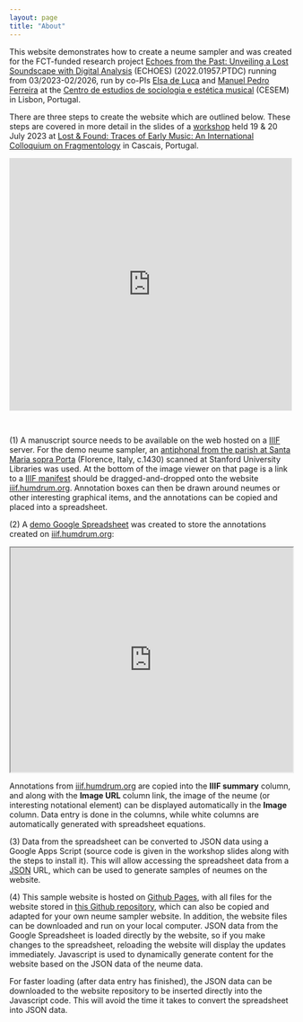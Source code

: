 ```yaml
---
layout: page
title: "About"
---
```


This website demonstrates how to create a neume sampler
and was created for the FCT-funded research project
<a target="_blank" href="">Echoes from the Past: Unveiling a Lost Soundscape with Digital
Analysis</a> (ECHOES) (2022.01957.PTDC) running from 03/2023-02/2026, run
by co-PIs 
<a target="_blank" href="https://cesem.fcsh.unl.pt/en/pessoa/elsa-de-luca-2/">Elsa de Luca<a/> 
and 
<a target="_blank" href="https://cesem.fcsh.unl.pt/en/pessoa/manuel-pedro-ferreira-en">Manuel Pedro Ferreira<a/> at the
<a target="_blank" href="">Centro de estudios de sociologia e estética musical</a> (CESEM) in Lisbon, Portugal.

There are three steps to create the website which are outlined below.  These steps are covered in
more detail in the slides of a 
<a target="_blank" href="https://bit.ly/iiif-neume-workshop-202307">workshop</a> held 19 & 20 July 2023
at <a target="_blank" href="https://sites.google.com/view/lostandfoundcolloquium/home?authuser=0">Lost &amp; Found: Traces of Early Music: An International Colloquium on Fragmentology</a> in Cascais, Portugal.


<iframe style="width:100%; height:450px; horizontal-align:center;" src="https://docs.google.com/presentation/d/e/2PACX-1vT1ILTNFQVgOiLWOzqfLXuRjnouIy3VQbxVg3s_K7C71YbzzQAGwDo2pEMDfBPSjkpEhQSvX-7K58Ow/embed?start=true&loop=true&delayms=5000" frameborder="0" width="960" height="569" allowfullscreen="true" mozallowfullscreen="true" webkitallowfullscreen="true"></iframe>


<div style="height:30px"></div>


(1) A manuscript source needs to be available on the web hosted on a <a
target="_blank" href="https://iiif.io/">IIIF</a> server.  For the
demo neume sampler, an <a target="_blank"
href="https://searchworks.stanford.edu/view/hj504pg5511">antiphonal from
the parish at Santa Maria sopra Porta</a> (Florence, Italy, c.1430) scanned at Stanford University Libraries was 
used.  At the bottom of the image viewer on that page is a link to a
<a target="_blank" href="https://purl.stanford.edu/hj504pg5511/iiif/manifest">IIIF manifest<a/> should be dragged-and-dropped onto the website
<a target="_blank" href="https://iiif.humdrum.org">iiif.humdrum.org</a>.  Annotation boxes
can then be drawn around neumes or other interesting graphical items, and the 
annotations can be copied and placed into a spreadsheet.

(2) A <a target="_blank"
href="https://bit.ly/neume-spreadsheet-demo-202307">demo Google
Spreadsheet</a> was created to store the annotations created on <a
target="_blank" href="https://iiif.humdrum.org">iiif.humdrum.org</a>:

<iframe style="height:400px; width:100%" src="https://docs.google.com/spreadsheets/d/e/2PACX-1vT8gsudWsbjrSlhQSNKbk-yo4X3_dbIlGtb-Cl_u8sl8SSLjWiOS7iK4cB1wLKOYIfhLK96EYGK8b17/pubhtml?gid=0&amp;single=true&amp;widget=true&amp;headers=false"></iframe>

Annotations from <a target="_blank"
href="https://iiif.humdrum.org">iiif.humdrum.org</a> are copied
into the <b>IIIF summary</b> column, and along with the <b>Image
URL</b> column link, the image of the neume (or interesting notational
element) can be displayed automatically in the <b>Image</b> column.
Data entry is done in the columns, while white columns are automatically
generated with spreadsheet equations.

(3) Data from the spreadsheet can be converted to JSON data using a Google Apps Script (source
code is given in the workshop slides along with the steps to install it).  This will allow accessing
the spreadsheet data from a <a target="_blank" href="https://script.google.com/macros/s/AKfycbz6DgWXf77ZfXe7DcYa7tIvyc3ZPFtBZChkqwyTZmIpu9VaCCbhWRgBjHAxMuHAwQjG/exec">JSON</a> URL, which can be used to
generate samples of neumes on the website.

(4) This sample website is hosted on <a target="_blank"
href="https://pages.github.com"> Github Pages</a>, with all files
for the website stored in <a target="_blank"
href="https://github.com/craigsapp/neume-sampler">this Github
repository</a>, which can also be copied and adapted for your own
neume sampler website.   In addition, the website files can be
downloaded and run on your local computer.  JSON data from the Google Spreadsheet
is loaded directly by the website, so if you make changes to the spreadsheet, reloading
the website will display the updates immediately.  Javascript is used to dynamically
generate content for the website based on the JSON data of the neume data.

For faster loading (after data entry has finished), the JSON data can be downloaded
to the website repository to be inserted directly into the Javascript code.  This will
avoid the time it takes to convert the spreadsheet into JSON data.




